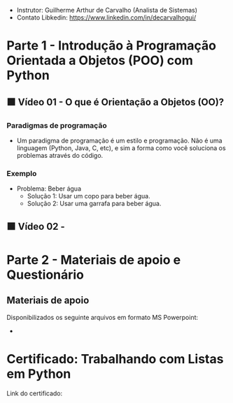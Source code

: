 - Instrutor: Guilherme Arthur de Carvalho (Analista de Sistemas)
- Contato Libkedin: https://www.linkedin.com/in/decarvalhogui/

# Parte 1 -  Introdução à Programação Orientada a Objetos (POO) com Python

## 🟩 Vídeo 01 - O que é Orientação a Objetos (OO)?

### Paradigmas de programação

- Um paradigma de programação é um estilo e programação. Não é uma linguagem (Python, Java, C, etc), e sim a forma como você soluciona os problemas através do código.

### Exemplo

- Problema: Beber água
    - Solução 1: Usar um copo para beber água.
    - Solução 2: Usar uma garrafa para beber água.

## 🟩 Vídeo 02 -  

# Parte 2 - Materiais de apoio e Questionário

## Materiais de apoio

Disponibilizados os seguinte arquivos em formato MS Powerpoint:

- 

# Certificado: Trabalhando com Listas em Python

Link do certificado: 